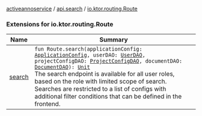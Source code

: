 [activeannoservice](../../index.md) / [api.search](../index.md) / [io.ktor.routing.Route](./index.md)

### Extensions for io.ktor.routing.Route

| Name | Summary |
|---|---|
| [search](search.md) | `fun Route.search(applicationConfig: `[`ApplicationConfig`](../../application/-application-config/index.md)`, userDAO: `[`UserDAO`](../../user/-user-d-a-o/index.md)`, projectConfigDAO: `[`ProjectConfigDAO`](../../config/-project-config-d-a-o/index.md)`, documentDAO: `[`DocumentDAO`](../../document/-document-d-a-o/index.md)`): `[`Unit`](https://kotlinlang.org/api/latest/jvm/stdlib/kotlin/-unit/index.html)<br>The search endpoint is available for all user roles, based on the role with limited scope of search. Searches are restricted to a list of configs with additional filter conditions that can be defined in the frontend. |
